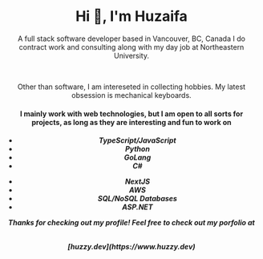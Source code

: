 <h1 align="center">Hi 👋, I'm Huzaifa</h1>
<p align="center">
  A full stack software developer based in Vancouver, BC, Canada
  I do contract work and consulting along with my day job at Northeastern University.
</p>
<br>
<p align="center">
  Other than software, I am intereseted in collecting hobbies. My latest obsession is mechanical keyboards.
</p>
<h4 align="center">
I mainly work with web technologies, but I am open to all sorts for projects, as long as they are interesting 
and fun to work on
</h4>
<h5 align="center">
<ul align="center" list-style="none">
  <li>TypeScript/JavaScript</li>
  <li>Python</li>
  <li>GoLang</li>
  <li>C#</li>
</ul>
<ul align="center" list-style="none">
  <li>NextJS</li>
  <li>AWS</li>
  <li>SQL/NoSQL Databases</li>
  <li>ASP.NET</li>
</ul>

<p align="center">
  Thanks for checking out my profile! Feel free to check out my porfolio at
</p>
<br>
[huzzy.dev](https://www.huzzy.dev)
<br>    


